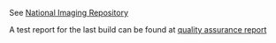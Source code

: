 See [National Imaging Repository](https://nhsdigital.github.io/national-imaging-repository-specification/)

A test report for the last build can be found at [quality assurance report](https://nhsdigital.github.io/national-imaging-repository-specification/qa.html)
